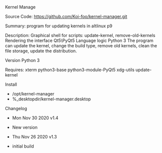 Kernel Manage

Source Code: https://github.com/Koi-foo/kernel-manager.git

Summary:
program for updating kernels in altlinux p9

Description:
Graphical shell for scripts: update-kernel, remove-old-kernels
Rendering the interface Qt5\PyQt5
Language logic Python 3
The program can update the kernel, change the build type, remove old kernels, clean the file storage, update the distribution.

Version Python 3

Requires:
xterm
python3-base
python3-module-PyQt5
xdg-utils
update-kernel

Install

* /opt/kernel-manager
* %_desktopdir/kernel-manager.desktop

Changelog
* Mon Nov 30 2020 v1.4
- New version

* Thu Nov 26 2020 v1.3
- initial build
